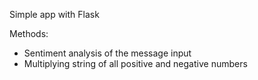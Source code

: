 Simple app with Flask

Methods:
* Sentiment analysis of the message input
* Multiplying string of all positive and negative numbers
